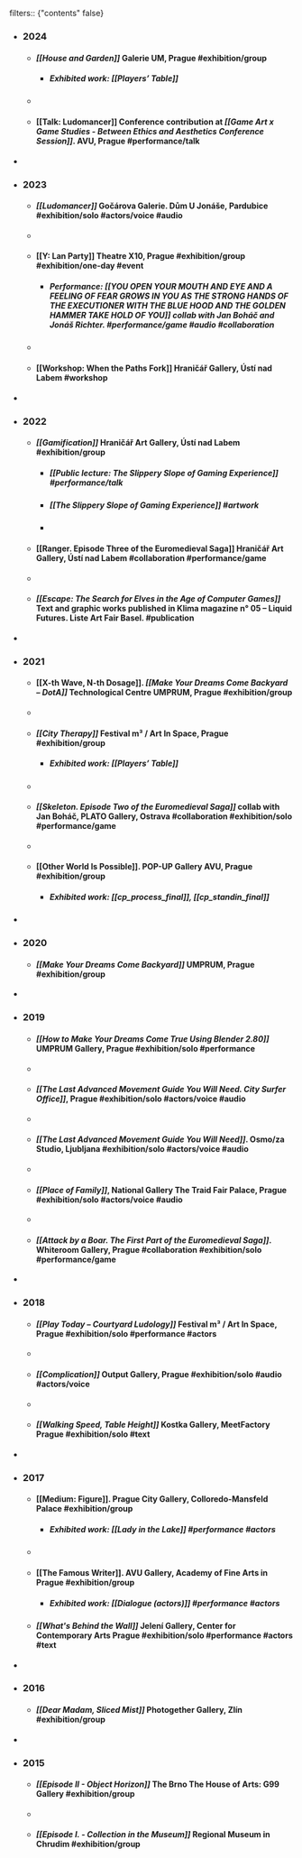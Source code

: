 filters:: {"contents" false}

- ### 2024
	- #### *[[House and Garden]]* Galerie UM, Prague #exhibition/group
		- ##### Exhibited work: [[Players’ Table]]
	-
	- ####  [[Talk: Ludomancer]] Conference contribution at *[[Game Art x Game Studies - Between Ethics and Aesthetics Conference Session]]*. AVU, Prague  #performance/talk
-
- ### 2023
	- #### *[[Ludomancer]]* Gočárova Galerie. Dům U Jonáše, Pardubice #exhibition/solo #actors/voice #audio
	-
	- #### [[Y: Lan Party]] Theatre X10, Prague #exhibition/group #exhibition/one-day #event
		- ##### Performance: *[[YOU OPEN YOUR MOUTH AND EYE AND A FEELING OF FEAR GROWS IN YOU AS THE STRONG HANDS OF THE EXECUTIONER WITH THE BLUE HOOD AND THE GOLDEN HAMMER TAKE HOLD OF YOU]]* collab with Jan Boháč and Jonáš Richter. #performance/game #audio #collaboration
	-
	- #### [[Workshop: When the Paths Fork]] Hraničář Gallery, Ústí nad Labem #workshop
-
- ### 2022
	- #### *[[Gamification]]* Hraničář Art Gallery, Ústí nad Labem #exhibition/group
		- ##### *[[Public lecture: The Slippery Slope of Gaming Experience]]* #performance/talk
		- ##### [[The Slippery Slope of Gaming Experience]] #artwork
		-
	- #### [[Ranger. Episode Three of the Euromedieval Saga]] Hraničář Art Gallery, Ústí nad Labem #collaboration #performance/game
	-
	- #### *[[Escape: The Search for Elves in the Age of Computer Games]]* Text and graphic works published in Klima magazine n° 05 – Liquid Futures. Liste Art Fair Basel. #publication
-
- ### 2021
	- #### [[X-th Wave, N-th Dosage]]. *[[Make Your Dreams Come Backyard – DotA]]* Technological Centre UMPRUM, Prague #exhibition/group
	-
	- #### *[[City Therapy]]* Festival m³ / Art In Space, Prague #exhibition/group
		- ##### Exhibited work: [[Players’ Table]]
	-
	- #### *[[Skeleton. Episode Two of the Euromedieval Saga]]* collab with Jan Boháč, PLATO Gallery, Ostrava #collaboration #exhibition/solo #performance/game
	-
	- #### [[Other World Is Possible]]. POP-UP Gallery AVU, Prague #exhibition/group
		- ##### Exhibited work: *[[cp_process_final]]*, *[[cp_standin_final]]*
-
- ### 2020
	- #### *[[Make Your Dreams Come Backyard]]* UMPRUM, Prague #exhibition/group
-
- ### 2019
	- #### *[[How to Make Your Dreams Come True Using Blender 2.80]]* UMPRUM Gallery, Prague #exhibition/solo #performance
	-
	- #### *[[The Last Advanced Movement Guide You Will Need. City Surfer Office]]*, Prague #exhibition/solo #actors/voice #audio
	-
	- #### *[[The Last Advanced Movement Guide You Will Need]]*. Osmo/za Studio, Ljubljana #exhibition/solo #actors/voice #audio
	-
	- #### *[[Place of Family]]*, National Gallery The Traid Fair Palace, Prague #exhibition/solo #actors/voice #audio
	-
	- #### *[[Attack by a Boar. The First Part of the Euromedieval Saga]]*. Whiteroom Gallery, Prague #collaboration #exhibition/solo #performance/game
-
- ### 2018
	- #### *[[Play Today – Courtyard Ludology]]* Festival m³ / Art In Space, Prague #exhibition/solo #performance  #actors
	-
	- #### *[[Complication]]* Output Gallery, Prague #exhibition/solo #audio #actors/voice
	-
	- #### *[[Walking Speed, Table Height]]* Kostka Gallery, MeetFactory Prague #exhibition/solo #text
-
- ### 2017
	- #### [[Medium: Figure]]. Prague City Gallery, Colloredo-Mansfeld Palace #exhibition/group
		- ##### Exhibited work: *[[Lady in the Lake]]* #performance  #actors
	-
	- #### [[The Famous Writer]]. AVU Gallery, Academy of Fine Arts in Prague #exhibition/group
		- ##### Exhibited work: *[[Dialogue (actors)]]* #performance #actors
	- #### *[[What's Behind the Wall]]* Jelení Gallery, Center for Contemporary Arts Prague #exhibition/solo #performance #actors #text
-
- ### 2016
	- #### *[[Dear Madam, Sliced Mist]]* Photogether Gallery, Zlín #exhibition/group
-
- ### 2015
	- #### *[[Episode II - Object Horizon]]* The Brno The House of Arts: G99 Gallery #exhibition/group
	-
	- #### *[[Episode I. - Collection in the Museum]]* Regional Museum in Chrudim #exhibition/group